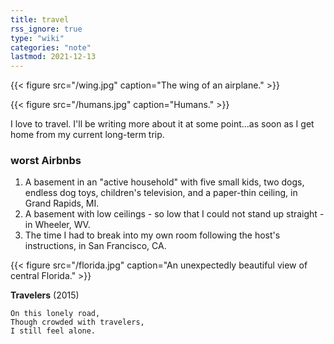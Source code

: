```yaml
---
title: travel
rss_ignore: true
type: "wiki"
categories: "note"
lastmod: 2021-12-13
---
```


{{< figure src="/wing.jpg" caption="The wing of an airplane." >}}

{{< figure src="/humans.jpg" caption="Humans." >}}

I love to travel. I'll be writing more about it at some point...as soon as I get home from my current long-term trip.

### worst Airbnbs

1. A basement in an "active household" with five small kids, two dogs, endless dog toys, children's television, and a paper-thin ceiling, in Grand Rapids, MI.
2. A basement with low ceilings - so low that I could not stand up straight - in Wheeler, WV.
3. The time I had to break into my own room following the host's instructions, in San Francisco, CA.

{{< figure src="/florida.jpg" caption="An unexpectedly beautiful view of central Florida." >}}


**Travelers** (2015)
```
On this lonely road,
Though crowded with travelers,
I still feel alone.
```